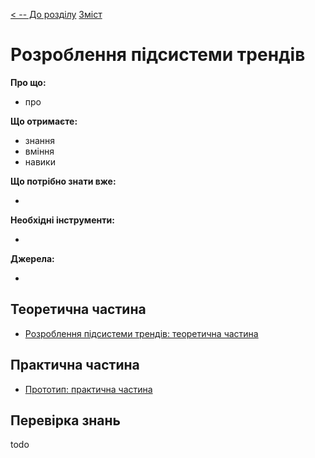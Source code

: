 [< -- До розділу](../README.md)         [Зміст](../../contents.md)

# Розроблення підсистеми трендів

**Про що:**

- про 

**Що отримаєте:**

- знання 
- вміння 
- навики 

**Що потрібно знати вже:**

- 

**Необхідні інструменти:**

- 

**Джерела:** 

- 

## Теоретична частина

- [Розроблення підсистеми трендів: теоретична частина](teor.md)

## Практична частина

- [Прототип: практична частина](lab.md)

## Перевірка знань

todo
